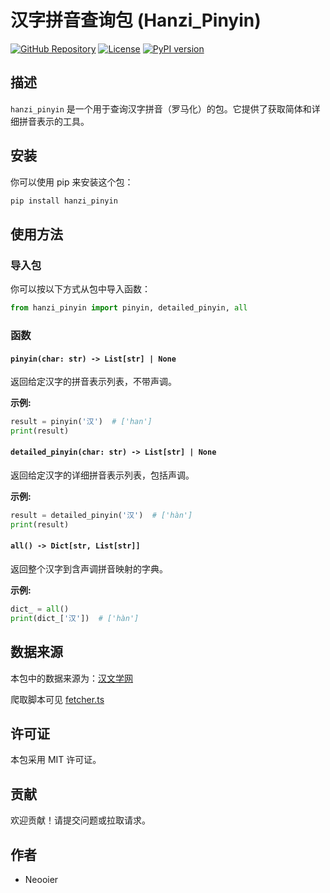 # 汉字拼音查询包 (Hanzi_Pinyin)

[![GitHub Repository](https://img.shields.io/badge/GitHub-Repository-blue?style=flat-square&logo=github)](https://github.com/neooier/hanzi-pinyin-py.git)
[![License](https://img.shields.io/github/license/neooier/hanzi-pinyin.svg?style=flat-square)](https://github.com/neooier/hanzi-pinyin/blob/main/LICENSE)
[![PyPI version](https://img.shields.io/pypi/v/hanzi-pinyin.svg?style=flat-square)](https://pypi.org/project/hanzi-pinyin/)

<!-- [English](README_en.md) -->

## 描述
`hanzi_pinyin` 是一个用于查询汉字拼音（罗马化）的包。它提供了获取简体和详细拼音表示的工具。

## 安装
你可以使用 pip 来安装这个包：

```bash
pip install hanzi_pinyin
```

## 使用方法

### 导入包
你可以按以下方式从包中导入函数：

```python
from hanzi_pinyin import pinyin, detailed_pinyin, all
```

### 函数

#### `pinyin(char: str) -> List[str] | None`
返回给定汉字的拼音表示列表，不带声调。

**示例:**
```python
result = pinyin('汉')  # ['han']
print(result)
```

#### `detailed_pinyin(char: str) -> List[str] | None`
返回给定汉字的详细拼音表示列表，包括声调。

**示例:**
```python
result = detailed_pinyin('汉')  # ['hàn']
print(result)
```

#### `all() -> Dict[str, List[str]]`
返回整个汉字到含声调拼音映射的字典。

**示例:**
```python
dict_ = all()
print(dict_['汉'])  # ['hàn']
```

## 数据来源

本包中的数据来源为：[汉文学网](https://zd.hwxnet.com/)

爬取脚本可见 [fetcher.ts](https://github.com/neooier/hanzi-pinyin/blob/main/cmd/fetcher.ts)

## 许可证
本包采用 MIT 许可证。

## 贡献
欢迎贡献！请提交问题或拉取请求。

## 作者
- Neooier
